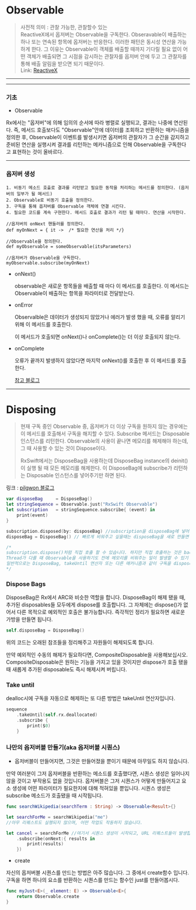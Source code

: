 Observable
==========

> 사전적 의미 : 관찰 가능한, 관찰할수 있는<br/>
> ReactiveX에서 옵저버는 Observable을 구독한다. Obseravable이 배출하는 하나 또는 연속된 항목에 옵저버는 반응한다. 이러한 패턴은 동시성 연산을 가능하게 한다. 그 이유는 Observable이 객체를 배출할 때까지 기다릴 필요 없이 어떤 객체가 배출되면 그 시점을 감시하는 관찰자를 옵저버 안에 두고 그 관찰자를 통해 배출 알림을 받으면 되기 때문이다.<br/>
> Link: [ReactiveX](http://reactivex.io/documentation/ko/observable.html)

* * *

--------------------------------------

### 기초

*  Observable

  Rx에서는 "옵저버"에 의해 임의의 순서에 따라 병렬로 실행되고, 결과는 나중에 연산된다. 즉, 메서드 호출보다도 "Observable"안에 데이터를 조회하고 반환하는 매커니즘을 정의한 후, Observable이 이벤트를 발생시키면 옵저버의 관찰자가 그 순간을 감지하고 준비된 연산을 실행시켜 결과를 리턴하는 메카니즘으로 인해 Observable을 구독한다고 표현하는 것이 올바르다.


-----------------



### 옵저버 생성  

~~~
1. 비동기 메소드 호출로 결과를 리턴받고 필요한 동작을 처리하는 메서드를 정의한다. (옵저버의 일부가 될 메서드)
2. Observable로 비동기 호출을 정의한다.
3. 구독을 통해 옵저버를 Observable 객체에 연결 시킨다. 
4. 필요한 코드를 계속 구현한다. 메서드 호출로 결과가 리턴 될 때마다. 연산을 시작한다.

//옵저버의 onNext 핸들러를 정의한다.
def myOnNext = { it ->  /* 필요한 연산을 처리 */}

//Observable을 정의한다.
def myObservable = someObservable(itsParameters)

//옵저버가 Observable을 구독한다.
myObservable.subscribe(myOnNext)
~~~



- onNext()

  observable은 새로운 항목들을 배출할 때 마다 이 메서드를 호출한다. 이 메서드는 Observable이 배출하는 항목을 파라미터로 전달받는다.

- onError

  Observalble은 데이터가 생성되지 않았거나 에러가 발생 했을 때, 오류를 알리기 위해 이 메서드를 호출한다.

  이 메서드가 호출되면 onNext()나 onComplete()는 더 이상 호출되지 않는다.

- onComplete 

  오류가 끝까지 발생하지 않았다면 마지막 onNext()를 호출한 후 이 메서드를 호출한다.

  [참고 블로그](https://pilgwon.github.io/blog/2018/04/29/RxSwift-Getting-Started.html#observables-aka-sequences)	



--------

Disposing
======

> 현재 구독 중인 Observable 중, 옵저버가 더 이상 구독을 원하지 않는 경우에는 이 메서드를 호출해서 구독을 해지할 수 있다.
> Subscribe 메서드는 Disposable 인스턴스를 리턴한다. Observable의 사용이 끝나면 메모리를 해제해야 하는데, 그 때 사용할 수 있는 것이 Dispose이다.
>
> RxSwift에서는 DisposeBag을 사용하는데 DisposeBag instance의 deinit()이 실행 될 때 모든 메모리를 해제한다. 이 DisposeBag에 subscribe가 리턴하는 Disposable 인스턴스를 넣어주기만 하면 된다.

링크 : [pilgwon 블로그](https://pilgwon.github.io/blog/2018/04/29/RxSwift-Getting-Started.html#observables-aka-sequences)

~~~swift
var disposeBag     = DisposeBag()
let stringSequence = Observable.just("RxSwift Observable")
let subscription   = stringSequence.subscribe{ (event) in
	print(event)    
}

subscription.disposed(by: disposeBag) //subscription을 disposeBag에 넣어 메모리를 직접 해제
disposeBag = DisposeBag() // 빠르게 비워주고 싶을때는 disposeBag을 새로 만들면 됩니다.

/*
subscription.dispose()처럼 직접 호출 할 수 있습니다. 하지만 직접 호출하는 것은 bad code smell입니다.
Thread가 다를 때 Observable을 사용하기도 전에 메모리를 비워주는 일이 발생할 수 있기 때문입니다.
일반적으로는 DisposeBag, takeUntil 연산자 또는 다른 매커니즘과 같이 구독을 dispose하는 방법들이 많이 있습니다.
*/

~~~



### Dispose Bags

DisposeBag은 Rx에서 ARC와 비슷한 역할을 합니다.
DisposeBag이 해제 됐을 때, 추가된 disposables들 모두에게 dispose를 호출합니다. 그 자체에는 dispose()가 없어서 다른 목적으로 예외적인 호출은 불가능합니다. 즉각적인 정리가 필요하면 새로운 가방을 만들면 됩니다.

~~~Swift
self.disposeBag = DisposeBag()
~~~

위의 코드는 오래된 참조들을 정리해주고 자원들이 해제되도록 합니다.

만약 예외적인 수동의 해제가 필요하다면, CompositeDisposable을 사용해보십시오. CompositeDisposable은 원하는 기능을 가지고 있을 것이지만 dispose가 호출 됐을 때 새롭게 추가된 disposable도 즉시 해제시켜 버립니다.



### Take until

dealloc시에 구독을 자동으로 해제하는 또 다른 방법은 takeUntil 연산자입니다.

~~~swift
sequence
	.takeUntil(self.rx.deallocated)
	.subscribe {
        print($0)
	}
~~~



### 나만의 옵저버블 만들기(aka 옵저버블 시퀀스)

- 옵저버블이 만들어지면, 그것은 만들어졌을 뿐이기 때문에 아무일도 하지 않습니다.

만약 여러분이 그저 옵저버블을 반환하는 메소드를 호출했다면, 시퀀스 생성은 일어나지 않을 것이고 부작용도 없을 것입니다. 옵저버블은 그저 시퀀스가 어떻게 만들어지고 요소 생성에 어떤 파라미터가 필요한지에 대해 적혀있을 뿐입니다. 시퀀스 생성은 subscribe 메소드가 호출됐을 때 시작됩니다.

~~~swift
func searchWikipedia(searchTerm : String) -> Observable<Result>{}

let searchForMe = searchWikipedia("me") 
//아무 리퀘스트도 실행되지 않으며, 어떤 작업도 작동하지 않습니다.

let cancel = searchForMe //여기서 시퀀스 생성이 시작되고, URL 리퀘스트들이 발생합니다.
	.subscribe(onNext:{ results in
    	print(results)
	})

~~~



- create

자신의 옵저버블 시퀀스를 만드는 방법은 아주 많습니다. 그 중에서 create함수 입니다.
구독을 하면 하나의 요소를 반환하는 시퀀스를 만드는 함수인 just를 만들어봅시다.

~~~swift
func myJust<E>(_ element: E) -> Observable<E>{
    return Observable.create
}
~~~













